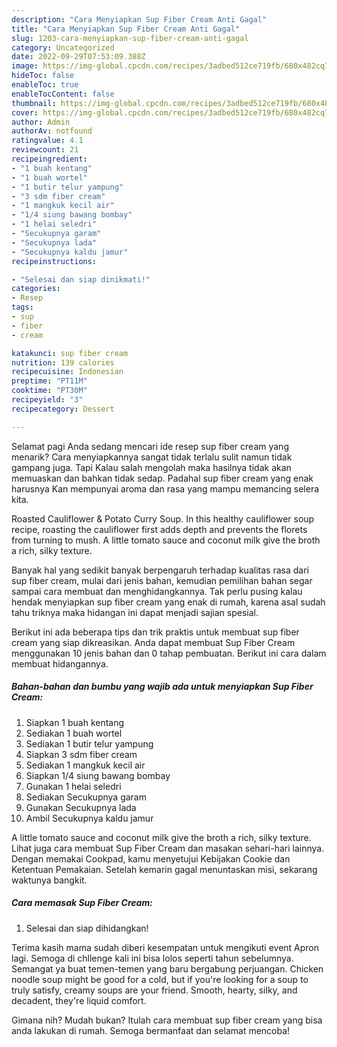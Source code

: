 ```yaml
---
description: "Cara Menyiapkan Sup Fiber Cream Anti Gagal"
title: "Cara Menyiapkan Sup Fiber Cream Anti Gagal"
slug: 1203-cara-menyiapkan-sup-fiber-cream-anti-gagal
category: Uncategorized
date: 2022-09-29T07:53:09.388Z
image: https://img-global.cpcdn.com/recipes/3adbed512ce719fb/680x482cq70/sup-fiber-cream-foto-resep-utama.jpg
hideToc: false
enableToc: true
enableTocContent: false
thumbnail: https://img-global.cpcdn.com/recipes/3adbed512ce719fb/680x482cq70/sup-fiber-cream-foto-resep-utama.jpg
cover: https://img-global.cpcdn.com/recipes/3adbed512ce719fb/680x482cq70/sup-fiber-cream-foto-resep-utama.jpg
author: Admin
authorAv: notfound
ratingvalue: 4.1
reviewcount: 21
recipeingredient:
- "1 buah kentang"
- "1 buah wortel"
- "1 butir telur yampung"
- "3 sdm fiber cream"
- "1 mangkuk kecil air"
- "1/4 siung bawang bombay"
- "1 helai seledri"
- "Secukupnya garam"
- "Secukupnya lada"
- "Secukupnya kaldu jamur"
recipeinstructions:

- "Selesai dan siap dinikmati!"
categories:
- Resep
tags:
- sup
- fiber
- cream

katakunci: sup fiber cream 
nutrition: 139 calories
recipecuisine: Indonesian
preptime: "PT11M"
cooktime: "PT30M"
recipeyield: "3"
recipecategory: Dessert

---
```



Selamat pagi Anda sedang mencari ide resep sup fiber cream yang menarik? Cara menyiapkannya sangat tidak terlalu sulit namun tidak gampang juga. Tapi Kalau salah mengolah maka hasilnya tidak akan memuaskan dan bahkan tidak sedap. Padahal sup fiber cream yang enak harusnya Kan mempunyai aroma dan rasa yang mampu memancing selera kita.


Roasted Cauliflower &amp; Potato Curry Soup. In this healthy cauliflower soup recipe, roasting the cauliflower first adds depth and prevents the florets from turning to mush. A little tomato sauce and coconut milk give the broth a rich, silky texture.

Banyak hal yang sedikit banyak berpengaruh terhadap kualitas rasa dari sup fiber cream, mulai dari jenis bahan, kemudian pemilihan bahan segar sampai cara membuat dan menghidangkannya. Tak perlu pusing kalau hendak menyiapkan sup fiber cream yang enak di rumah, karena asal sudah tahu triknya maka hidangan ini dapat menjadi sajian spesial.


Berikut ini ada beberapa tips dan trik praktis untuk membuat sup fiber cream yang siap dikreasikan. Anda dapat membuat Sup Fiber Cream menggunakan 10 jenis bahan dan 0 tahap pembuatan. Berikut ini cara dalam membuat hidangannya.

<!--inarticleads1-->

##### Bahan-bahan dan bumbu yang wajib ada untuk menyiapkan Sup Fiber Cream:

1. Siapkan 1 buah kentang
1. Sediakan 1 buah wortel
1. Sediakan 1 butir telur yampung
1. Siapkan 3 sdm fiber cream
1. Sediakan 1 mangkuk kecil air
1. Siapkan 1/4 siung bawang bombay
1. Gunakan 1 helai seledri
1. Sediakan Secukupnya garam
1. Gunakan Secukupnya lada
1. Ambil Secukupnya kaldu jamur


A little tomato sauce and coconut milk give the broth a rich, silky texture. Lihat juga cara membuat Sup Fiber Cream dan masakan sehari-hari lainnya. Dengan memakai Cookpad, kamu menyetujui Kebijakan Cookie dan Ketentuan Pemakaian. Setelah kemarin gagal menuntaskan misi, sekarang waktunya bangkit. 

<!--inarticleads2-->

##### Cara memasak Sup Fiber Cream:


1. Selesai dan siap dihidangkan!

Terima kasih mama sudah diberi kesempatan untuk mengikuti event Apron lagi. Semoga di chllenge kali ini bisa lolos seperti tahun sebelumnya. Semangat ya buat temen-temen yang baru bergabung perjuangan. Chicken noodle soup might be good for a cold, but if you&#39;re looking for a soup to truly satisfy, creamy soups are your friend. Smooth, hearty, silky, and decadent, they&#39;re liquid comfort. 

Gimana nih? Mudah bukan? Itulah cara membuat sup fiber cream yang bisa anda lakukan di rumah. Semoga bermanfaat dan selamat mencoba!
